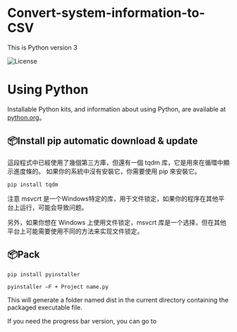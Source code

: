 # Convert-system-information-to-CSV

This is Python version 3

![License](https://img.shields.io/pypi/pyversions/3)


Using Python
====
Installable Python kits, and information about using Python, are available at [python.org](https://www.python.org/)。


📦Install
pip automatic download & update
-------
這段程式中已經使用了幾個第三方庫，但還有一個 tqdm 库，它是用來在循環中顯示進度條的。
如果你的系統中沒有安裝它，你需要使用 pip 來安裝它。
```
pip install tqdm
```
注意
msvcrt 是一个Windows特定的库，用于文件锁定，如果你的程序在其他平台上运行，可能会导致问题。

另外，如果你想在 Windows 上使用文件锁定，msvcrt 库是一个选择，但在其他平台上可能需要使用不同的方法来实现文件锁定。

📦Pack
-------
```
pip install pyinstaller
```
```
pyinstaller –F + Project name.py
```
This will generate a folder named dist in the current directory containing the packaged executable file.

If you need the progress bar version, you can go to
